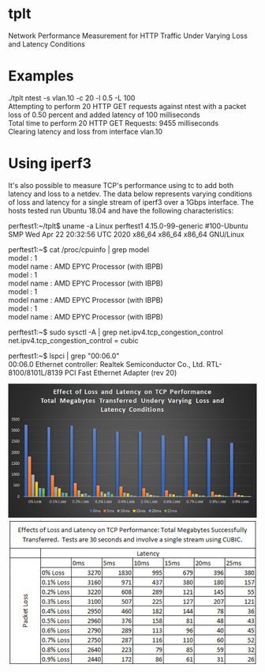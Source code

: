 # tplt
Network Performance Measurement for HTTP Traffic Under Varying Loss and Latency Conditions

# Examples
./tplt ntest -s vlan.10 -c 20 -l 0.5 -L 100 <br />
Attempting to perform 20 HTTP GET requests against ntest with a packet loss of 0.50 percent and added latency of 100 milliseconds <br />
Total time to perform 20 HTTP GET Requests: 9455 milliseconds <br />
Clearing latency and loss from interface vlan.10 <br />

# Using iperf3

It's also possible to measure TCP's performance using tc to add both latency and loss to a netdev.  The data below represents varying conditions of loss and latency for a single stream of iperf3 over a 1Gbps interface.  The hosts tested run Ubuntu 18.04 and have the following characteristics:

perftest1:~/tplt$ uname -a
Linux perftest1 4.15.0-99-generic #100-Ubuntu SMP Wed Apr 22 20:32:56 UTC 2020 x86_64 x86_64 x86_64 GNU/Linux

perftest1:~$ cat /proc/cpuinfo | grep model <br />
model           : 1 <br />
model name      : AMD EPYC Processor (with IBPB) <br />
model           : 1 <br />
model name      : AMD EPYC Processor (with IBPB) <br />
model           : 1 <br />
model name      : AMD EPYC Processor (with IBPB) <br />
model           : 1 <br />
model name      : AMD EPYC Processor (with IBPB) <br />

perftest1:~$ sudo sysctl -A | grep net.ipv4.tcp_congestion_control <br />
net.ipv4.tcp_congestion_control = cubic

perftest1:~$ lspci | grep "00:06.0" <br />
00:06.0 Ethernet controller: Realtek Semiconductor Co., Ltd. RTL-8100/8101L/8139 PCI Fast Ethernet Adapter (rev 20)

![Alt text](images/loss_graph.png?raw=true)
![Alt text](images/loss_table.png?raw=true)
